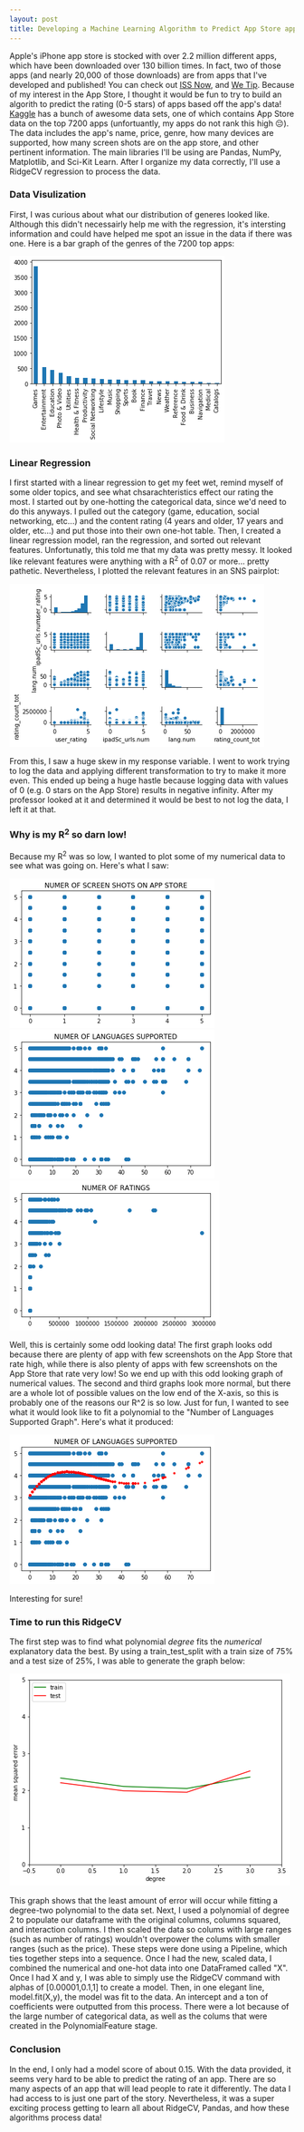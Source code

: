```yaml
---
layout: post
title: Developing a Machine Learning Algorithm to Predict App Store app Ratings
---
```

Apple's iPhone app store is stocked with over 2.2 million different apps, which have been downloaded over 130 billion times. In fact, two of those apps (and nearly 20,000 of those downloads) are from apps that I've developed and published! You can check out [ISS Now](https://apps.apple.com/us/app/iss-now-space-station-tracker/id1047052212?ls=1), and [We Tip](https://apps.apple.com/us/app/we-tip-tip-calculator/id1056447103?ls=1).  Because of my interest in the App Store, I thought it would be fun to try to build an algorith to predict the rating (0-5 stars) of apps based off the app's data!
[Kaggle](https://www.kaggle.com) has a bunch of awesome data sets, one of which contains App Store data on the top 7200 apps (unfortuantly, my apps do not rank this high 😔). The data includes the app's name, price, genre, how many devices are supported, how many screen shots are on the app store, and other pertinent information. The main libraries I'll be using are Pandas, NumPy, Matplotlib, and Sci-Kit Learn. After I organize my data correctly, I'll use a RidgeCV regression to process the data.

### Data Visulization
First, I was curious about what our distribution of generes looked like. Although this didn't necessairly help me with the regression, it's intersting information and could have helped me spot an issue in the data if there was one. Here is a bar graph of the genres of the 7200 top apps:

![Oops! This didn't load.](/images/genres.png)

### Linear Regression
I first started with a linear regression to get my feet wet, remind myself of some older topics, and see what chsarachteristics effect our rating the most. I started out by one-hotting the categorical data, since we'd need to do this anyways. I pulled out the category (game, education, social networking, etc...) and the content rating (4 years and older, 17 years and older, etc...) and put those into their own one-hot table. Then, I created a linear regression model, ran the regression, and sorted out relevant features. Unfortunatly, this told me that my data was pretty messy. It looked like relevant features were anything with a R<sup>2</sup> of 0.07 or more... pretty pathetic. Nevertheless, I plotted the relevant features in an SNS pairplot:

![Oops! This didn't load.](/images/sns.png)

From this, I saw a huge skew in my response variable. I went to work trying to log the data and applying different transformation to try to make it more even. This ended up being a huge hastle because logging data with values of 0 (e.g. 0 stars on the App Store) results in negative infinity. After my professor looked at it and determined it would be best to not log the data, I left it at that. 

### Why is my R<sup>2</sup> so darn low!

Because my R<sup>2</sup> was so low, I wanted to plot some of my numerical data to see what was going on. Here's what I saw:

![Oops! This didn't load.](/images/dat1.png)
![Oops! This didn't load.](/images/dat2.png)
![Oops! This didn't load.](/images/dat3.png)

Well, this is certainly some odd looking data! The first graph looks odd because there are plenty of app with few screenshots on the App Store that rate high, while there is also plenty of apps with few screenshots on the App Store that rate very low! So we end up with this odd looking graph of numerical values. The second and third graphs look more normal, but there are a whole lot of possible values on the low end of the X-axis, so this is probably one of the reasons our R^2 is so low. Just for fun, I wanted to see what it would look like to fit a polynomial to the "Number of Languages Supported Graph". Here's what it produced:

![Oops! This didn't load.](/images/dat4.png)

Interesting for sure!

### Time to run this RidgeCV

The first step was to find what polynomial *degree* fits the *numerical* explanatory data the best. By using a train_test_split with a train size of 75% and a test size of 25%, I was able to generate the graph below:

![Oops! This didn't load.](/images/testtrain.png)

This graph shows that the least amount of error will occur while fitting a degree-two polynomial to the data set. Next, I used a polynomial of degree 2 to populate our dataframe with the original columns, columns squared, and interaction columns. I then scaled the data so colums with large ranges (such as number of ratings) wouldn't overpower the colums with smaller ranges (such as the price). These steps were done using a Pipeline, which ties together steps into a sequence.
Once I had the new, scaled data, I combined the numerical and one-hot data into one DataFramed called "X". Once I had X and y, I was able to simply use the RidgeCV command with alphas of [0.00001,0.1,1] to create a model. Then, in one elegant line, model.fit(X,y), the model was fit to the data. An intercept and a ton of coefficients were outputted from this process. There were a lot because of the large number of categorical data, as well as the colums that were created in the PolynomialFeature stage.

### Conclusion

In the end, I only had a model score of about 0.15. With the data provided, it seems very hard to be able to predict the rating of an app. There are so many aspects of an app that will lead people to rate it differently. The data I had access to is just one part of the story. Nevertheless, it was a super exciting process getting to learn all about RidgeCV, Pandas, and how these algorithms process data!
